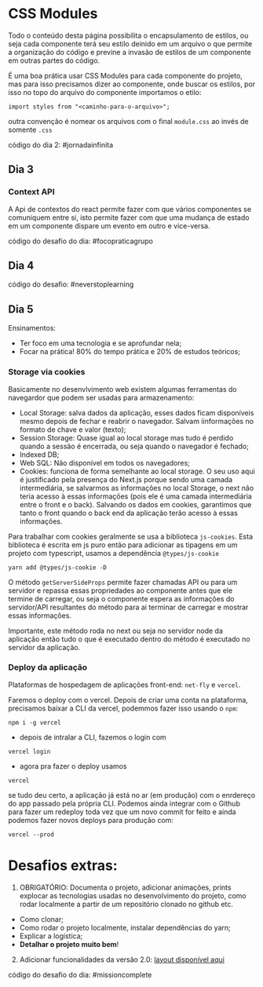 # CSS Modules

Todo o  conteúdo desta página possibilita o encapsulamento de estilos, ou seja cada componente terá seu estilo deinido em um arquivo o que permite a organização do código e previne a invasão de estilos de um componente em outras partes do código.

É uma boa prática usar CSS Modules para cada componente do projeto, mas para isso precisamos dizer ao componente, onde buscar os estilos, por isso no topo do arquivo do componente importamos o  etilo:
```
import styles from "<caminho-para-o-arquivo>";
```

outra convenção é nomear os arquivos com o final `module.css` ao invés de somente `.css`

código do dia 2: #jornadainfinita

## Dia 3

### Context API

A Api de contextos do react permite fazer com que vários componentes se comuniquem entre si, isto permite fazer com que uma mudança de estado em um componente dispare um evento em outro e vice-versa.

código do desafio do dia: #focopraticagrupo

## Dia 4

código do desafio: #neverstoplearning

## Dia 5

Ensinamentos:
- Ter foco em uma tecnologia e se aprofundar nela;
- Focar na prática! 80% do tempo prática e 20% de estudos teóricos;


### Storage via cookies

Basicamente no desenvlvimento web existem algumas ferramentas do navegardor que podem ser usadas para armazenamento:

- Local Storage: salva dados da aplicação, esses dados ficam disponíveis mesmo depois de fechar e reabrir o navegador. Salvam iinformações no formato de chave e valor (texto);
- Session Storage: Quase igual ao local storage mas tudo é perdido quando a sessão é encerrada, ou seja quando o navegador é fechado;
- Indexed DB;
- Web SQL: Não disponível em todos os navegadores;
- Cookies: funciona de forma semelhante ao local storage. O seu uso aqui é justificado pela presença do Next.js porque sendo uma camada intermediária, se salvarmos as informações no local Storage, o next não teria acesso à essas informações (pois ele é uma camada intermediária entre o front e o back). Salvando os dados em cookies, garantimos que tanto o front quando o back end da aplicação terão acesso à essas  informações.

Para trabalhar com cookies geralmente se usa a biblioteca `js-cookies`. Esta biblioteca é escrita em js puro então para adicionar as tipagens em um projeto com typescript, usamos a dependência `@types/js-cookie`

```
yarn add @types/js-cookie -D
```


O método `getServerSideProps` permite fazer chamadas API ou para um servidor e repassa essas propriedades ao componente antes que ele termine de carregar, ou seja o componente espera as informações do servidor/API resultantes do método para ai terminar de carregar e mostrar essas informações.

Importante, este método roda no next ou seja no servidor node da aplicação então tudo o que é executado dentro do método é executado no servidor da aplicação.


### Deploy da aplicação

Plataformas de hospedagem de aplicações front-end: `net-fly` e `vercel`.


Faremos o deploy com o vercel. Depois de criar uma conta na plataforma, precisamos baixar a CLI da vercel, podemmos fazer isso usando o `npm`:

```
npm i -g vercel
```

- depois de intralar a CLI, fazemos o login com 
```
vercel login
```
- agora pra fazer o deploy usamos
```
vercel
```

se tudo deu certo, a aplicação já está no ar (em produção) com o enrdereço do app passado pela própria CLI. Podemos ainda integrar com o Github para fazer um redeploy toda vez que um novo commit for feito e ainda podemos fazer novos deploys para produção com:

```
vercel --prod
```


# Desafios extras:

1. OBRIGATÓRIO: Documenta o projeto, adicionar animações, prints explocar as tecnologias usadas no desenvolvimento do projeto, como rodar localmente a partir de um repositório clonado no github etc.

- Como clonar;
- Como rodar o projeto localmente, instalar dependências do yarn;
- Explicar a logística;
- **Detalhar o projeto muito bem**!

2. Adicionar funcionalidades da versão 2.0: [layout disponível aqui](https://www.figma.com/file/vRbW1u0CEZuG2zE6bU5qLg/Move.it-2.0/duplicate?node-id=160%3A2761)


código do desafio do dia: #missioncomplete